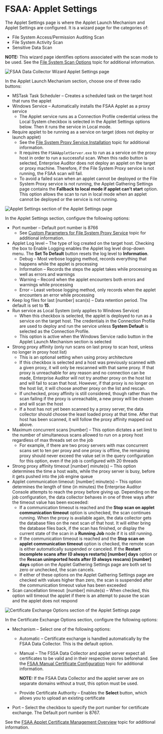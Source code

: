# FSAA: Applet Settings

The Applet Settings page is where the Applet Launch Mechanism and Applet Settings are configured. It
is a wizard page for the categories of:

- File System Access/Permission Auditing Scan
- File System Activity Scan
- Sensitive Data Scan

**NOTE:** This wizard page identifies options associated with the scan mode to be used. See the
[File System Scan Options](/docs/accessanalyzer/11.6/enterpriseauditor/requirements/solutions/filesystem/scanoptions.md)
topic for additional information.

![FSAA Data Collector Wizard Applet Settings page](/img/versioned_docs/enterpriseauditor_11.6/enterpriseauditor/admin/datacollector/fsaa/appletsettings.webp)

In the Applet Launch Mechanism section, choose one of three radio buttons:

- MSTask Task Scheduler – Creates a scheduled task on the target host that runs the applet
- Windows Service – Automatically installs the FSAA Applet as a proxy service
    - The Applet service runs as a Connection Profile credential unless the Local System checkbox is
      selected in the Applet Settings options below. Then it runs the service in Local mode.
- Require applet to be running as a service on target (does not deploy or launch applet)
    - See the
      [File System Proxy Service Installation](/docs/accessanalyzer/11.6/enterpriseauditor/install/filesystemproxy/wizard.md)
      topic for additional information.
    - It requires the `FSAAAppletServer.exe` to run as a service on the proxy host in order to run a
      successful scan. When this radio button is selected, Enterprise Auditor does not deploy an
      applet on the target or proxy machine. Therefore, if the File System Proxy service is not
      running, the FSAA scan will fail.
    - To avoid a failed scan when an applet cannot be deployed or the File System Proxy service is
      not running, the Applet Gathering Settings page contains the **Fallback to local mode if
      applet can’t start** option. This option allows the scan to run in local mode when an applet
      cannot be deployed or the service is not running.

![Applet Settings section of the Applet Settings page](/img/versioned_docs/enterpriseauditor_11.6/enterpriseauditor/admin/datacollector/fsaa/appletsettingsappletsettings.webp)

In the Applet Settings section, configure the following options:

- Port number – Default port number is 8766
    - See
      [Custom Parameters for File System Proxy Service](/docs/accessanalyzer/11.6/enterpriseauditor/install/filesystemproxy/wizard.md#custom-parameters-for-file-system-proxy-service)
      topic for additional information.
- Applet Log level – The type of log created on the target host. Checking the box to Enable Logging
  enables the Applet log level drop-down menu. The **Set To Default** button resets the log level to
  **Information**.
    - Debug – Most verbose logging method, records everything that happens while the applet is
      processing
    - Information – Records the steps the applet takes while processing as well as errors and
      warnings
    - Warning – Record when the applet encounters both errors and warnings while processing
    - Error – Least verbose logging method, only records when the applet encounters an error while
      processing
- Keep log files for last [number] scan(s) – Data retention period. The default is set to **15**.
- Run service as Local System (only applies to Windows Service)
    - When this checkbox is selected, the applet is deployed to run as a service on the target host.
      The credentials in the Connection Profile are used to deploy and run the service unless
      **System Default** is selected as the Connection Profile.
    - This option is active when the Windows Service radio button in the Applet Launch Mechanism
      section is selected
- Strong proxy affinity (only run scans on last proxy to scan host, unless no longer in proxy host
  list)
    - This is an optional setting when using proxy architecture
    - If this checkbox is selected and a host was previously scanned with a given proxy, it will
      only be rescanned with that same proxy. If that proxy is unreachable for any reason and no
      connection can be made, Enterprise Auditor will not try another proxy on the host list and
      will fail to scan that host. However, if that proxy is no longer on the host list, it will
      choose another proxy on the list and rescan.
    - If unchecked, proxy affinity is still considered, though rather than the scan failing if the
      proxy is unreachable, a new proxy will be chosen and will scan the host
    - If a host has not yet been scanned by a proxy server, the data collector should choose the
      least loaded proxy at that time. After that host has been scanned, it will follow the proxy
      affinity mapped out above.
- Maximum concurrent scans [number] – This option dictates a set limit to the number of simultaneous
  scans allowed to run on a proxy host regardless of max threads set on the job
    - For example, if there are two proxy servers with max concurrent scans set to ten per proxy and
      one proxy is offline, the remaining proxy should never exceed the value set in the query
      configuration for this option, even if the job is configured with 20 threads
- Strong proxy affinity timeout [number] minute(s) – This option determines the time a host waits,
  while the proxy server is busy, before it gets pushed into the job engine queue
- Applet communication timeout: [number] minute(s) – This option determines the length of time (in
  minutes) the Enterprise Auditor Console attempts to reach the proxy before giving up. Depending on
  the job configuration, the data collector behaves in one of three ways after the timeout value has
  been exceeded:
    - If a communication timeout is reached and the **Stop scan on applet communication timeout**
      option is unchecked, the scan continues running. When the proxy is available again, the data
      collector gets the database files on the next scan of that host. It will either bring the
      database files back, if the scan has finished, or display the current state of the scan in a
      **Running Job** node if it is still running.
    - If the communication timeout is reached and the **Stop scan on applet communication timeout**
      option is checked, the remote scan is either automatically suspended or canceled. If the
      **Restart incomplete scans after (0 always restarts) [number] days** option or the **Rescan
      unimported hosts after (0 always rescans) [number] days** option on the Applet Gathering
      Settings page are both set to zero or unchecked, the scan cancels.
    - If either of these options on the Applet Gathering Settings page are checked with values
      higher than zero, the scan is suspended after the communication timeout value has been
      exceeded
- Scan cancellation timeout: [number] minute(s) – When checked, this option will timeout the applet
  if there is an attempt to pause the scan and the applet does not respond

![Certificate Exchange Options section of the Applet Settings page](/img/versioned_docs/enterpriseauditor_11.6/enterpriseauditor/admin/datacollector/fsaa/appletsettingscertificateexchangeoptions.webp)

In the Certificate Exchange Options section, configure the following options:

- Mechanism – Select one of the following options:

    - Automatic – Certificate exchange is handled automatically by the FSAA Data Collector. This is
      the default option.
    - Manual – The FSSA Data Collector and applet server expect all certificates to be valid and in
      their respective stores beforehand. See the
      [FSAA Manual Certificate Configuration](/docs/accessanalyzer/11.6/enterpriseauditor/admin/datacollector/fsaa/manualcertificate.md)
      topic for additional information.

        **NOTE:** If the FSAA Data Collector and the applet server are on separate domains without a
        trust, this option must be used.

    - Provide Certificate Authority – Enables the **Select** button, which allows you to upload an
      existing certificate

- Port – Select the checkbox to specify the port number for certificate exchange. The Default port
  number is 8767.

See the
[FSAA Applet Certificate Management Overview](/docs/accessanalyzer/11.6/enterpriseauditor/admin/datacollector/fsaa/certificatemanagement.md)
topic for additional information.
